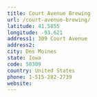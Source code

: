 ```yaml
---
title: Court Avenue Brewing
url: /court-avenue-brewing/
latitude: 41.5855
longitude: -93.621
address1: 309 Court Avenue
address2: 
city: Des Moines
state: Iowa
code: 50309
country: United States
phone: 1-515-282-2739
website: 
---
```


